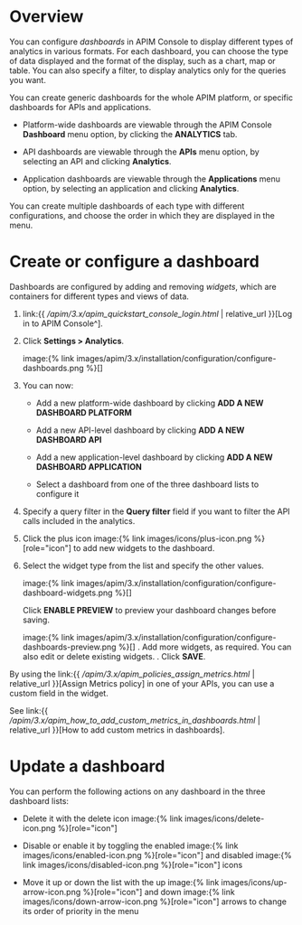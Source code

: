 # Overview

You can configure *dashboards* in APIM Console to display different
types of analytics in various formats. For each dashboard, you can
choose the type of data displayed and the format of the display, such as
a chart, map or table. You can also specify a filter, to display
analytics only for the queries you want.

You can create generic dashboards for the whole APIM platform, or
specific dashboards for APIs and applications.

-   Platform-wide dashboards are viewable through the APIM Console
    **Dashboard** menu option, by clicking the **ANALYTICS** tab.

-   API dashboards are viewable through the **APIs** menu option, by
    selecting an API and clicking **Analytics**.

-   Application dashboards are viewable through the **Applications**
    menu option, by selecting an application and clicking **Analytics**.

You can create multiple dashboards of each type with different
configurations, and choose the order in which they are displayed in the
menu.

# Create or configure a dashboard

Dashboards are configured by adding and removing *widgets*, which are
containers for different types and views of data.

1.  link:{{ */apim/3.x/apim\_quickstart\_console\_login.html* |
    relative\_url }}\[Log in to APIM Console^\].

2.  Click **Settings &gt; Analytics**.

    image:{% link
    images/apim/3.x/installation/configuration/configure-dashboards.png
    %}\[\]

3.  You can now:

    -   Add a new platform-wide dashboard by clicking **ADD A NEW
        DASHBOARD PLATFORM**

    -   Add a new API-level dashboard by clicking **ADD A NEW DASHBOARD
        API**

    -   Add a new application-level dashboard by clicking **ADD A NEW
        DASHBOARD APPLICATION**

    -   Select a dashboard from one of the three dashboard lists to
        configure it

4.  Specify a query filter in the **Query filter** field if you want to
    filter the API calls included in the analytics.

5.  Click the plus icon image:{% link images/icons/plus-icon.png
    %}\[role="icon"\] to add new widgets to the dashboard.

6.  Select the widget type from the list and specify the other values.

    image:{% link
    images/apim/3.x/installation/configuration/configure-dashboard-widgets.png
    %}\[\]

    Click **ENABLE PREVIEW** to preview your dashboard changes before
    saving.

    image:{% link
    images/apim/3.x/installation/configuration/configure-dashboards-preview.png
    %}\[\] . Add more widgets, as required. You can also edit or delete
    existing widgets. . Click **SAVE**.

By using the link:{{ */apim/3.x/apim\_policies\_assign\_metrics.html* |
relative\_url }}\[Assign Metrics policy\] in one of your APIs, you can
use a custom field in the widget.

See link:{{
*/apim/3.x/apim\_how\_to\_add\_custom\_metrics\_in\_dashboards.html* |
relative\_url }}\[How to add custom metrics in dashboards\].

# Update a dashboard

You can perform the following actions on any dashboard in the three
dashboard lists:

-   Delete it with the delete icon image:{% link
    images/icons/delete-icon.png %}\[role="icon"\]

-   Disable or enable it by toggling the enabled image:{% link
    images/icons/enabled-icon.png %}\[role="icon"\] and disabled
    image:{% link images/icons/disabled-icon.png %}\[role="icon"\] icons

-   Move it up or down the list with the up image:{% link
    images/icons/up-arrow-icon.png %}\[role="icon"\] and down image:{%
    link images/icons/down-arrow-icon.png %}\[role="icon"\] arrows to
    change its order of priority in the menu
